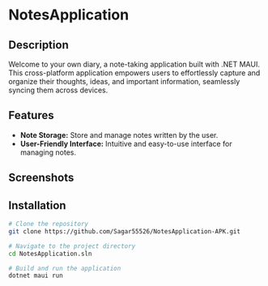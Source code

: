 # NotesApplication

## Description

Welcome to your own diary, a note-taking application built with .NET MAUI. This cross-platform application empowers users to effortlessly capture and organize their thoughts, ideas, and important information, seamlessly syncing them across devices.

## Features

- **Note Storage:** Store and manage notes written by the user.
- **User-Friendly Interface:** Intuitive and easy-to-use interface for managing notes.

## Screenshots



## Installation


```bash
# Clone the repository
git clone https://github.com/Sagar55526/NotesApplication-APK.git

# Navigate to the project directory
cd NotesApplication.sln

# Build and run the application
dotnet maui run

